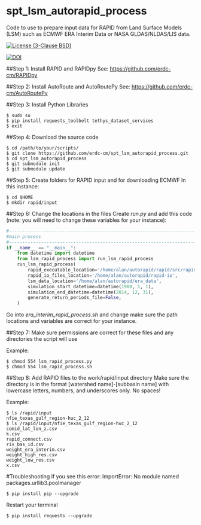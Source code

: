 # spt_lsm_autorapid_process
Code to use to prepare input data for RAPID from Land Surface Models (LSM) such as ECMWF ERA Interim Data or NASA GLDAS/NLDAS/LIS data.

[![License (3-Clause BSD)](https://img.shields.io/badge/license-BSD%203--Clause-yellow.svg)](https://github.com/erdc-cm/spt_lsm_autorapid_process/blob/master/LICENSE)

[![DOI](https://zenodo.org/badge/19918/erdc-cm/spt_lsm_autorapid_process.svg)](https://zenodo.org/badge/latestdoi/19918/erdc-cm/spt_lsm_autorapid_process)

##Step 1: Install RAPID and RAPIDpy
See: https://github.com/erdc-cm/RAPIDpy

##Step 2: Install AutoRoute and AutoRoutePy
See: https://github.com/erdc-cm/AutoRoutePy

##Step 3: Install Python Libraries
```
$ sudo su
$ pip install requests_toolbelt tethys_dataset_services 
$ exit
```

##Step 4: Download the source code
```
$ cd /path/to/your/scripts/
$ git clone https://github.com/erdc-cm/spt_lsm_autorapid_process.git
$ cd spt_lsm_autorapid_process
$ git submodule init
$ git submodule update
```

##Step 5: Create folders for RAPID input and for downloading ECMWF
In this instance:
```
$ cd $HOME
$ mkdir rapid/input
```

##Step 6: Change the locations in the files
Create  *run.py* and add this code (note: you will need to change these variables for your instance):
```python
#------------------------------------------------------------------------------
#main process
#------------------------------------------------------------------------------
if __name__ == "__main__":
    from datetime import datetime
    from lsm_rapid_process import run_lsm_rapid_process
    run_lsm_rapid_process(
        rapid_executable_location='/home/alan/autorapid/rapid/src/rapid',
        rapid_io_files_location='/home/alan/autorapid/rapid-io',
        lsm_data_location='/home/alan/autorapid/era_data',
        simulation_start_datetime=datetime(1980, 1, 1),
        simulation_end_datetime=datetime(2014, 12, 31),
        generate_return_periods_file=False,
    )
```
Go into *era_interim_rapid_process.sh* and change make sure the path locations and variables are correct for your instance.

##Step 7: Make sure permissions are correct for these files and any directories the script will use

Example:
```
$ chmod 554 lsm_rapid_process.py
$ chmod 554 lsm_rapid_process.sh
```

##Step 8: Add RAPID files to the work/rapid/input directory
Make sure the directory is in the format [watershed name]-[subbasin name]
with lowercase letters, numbers, and underscores only. No spaces!


Example:
```
$ ls /rapid/input
nfie_texas_gulf_region-huc_2_12
$ ls /rapid/input/nfie_texas_gulf_region-huc_2_12
comid_lat_lon_z.csv
k.csv
rapid_connect.csv
riv_bas_id.csv
weight_era_interim.csv
weight_high_res.csv
weight_low_res.csv
x.csv
```

#Troubleshooting
If you see this error:
ImportError: No module named packages.urllib3.poolmanager
```
$ pip install pip --upgrade
```
Restart your terminal
```
$ pip install requests --upgrade
```
